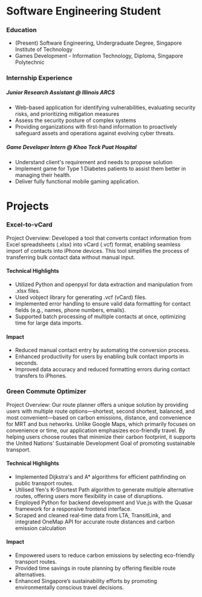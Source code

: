 # Software Engineering Student
### **Education**
  - (Present) Software Engineering, Undergraduate Degree, Singapore Institute of Technology
  - Games Development - Information Technology, Diploma, Singapore Polytechnic

### **Internship Experience**
##### **Junior Research Assistant @ Illinois ARCS**
  - Web-based application for identifying vulnerabilities, evaluating security risks, and prioritizing mitigation measures
  - Assess the security posture of complex systems
  - Providing organizations with first-hand information to proactively safeguard assets and operations against evolving cyber threats.

##### **Game Developer Intern @ Khoo Teck Puat Hospital**
  - Understand client's requirement and needs to propose solution
  - Implement game for Type 1 Diabetes patients to assist them better in managing their health.
  - Deliver fully functional mobile gaming application.

# **Projects**
### **Excel-to-vCard**
Project Overview: Developed a tool that converts contact information from Excel spreadsheets (.xlsx) into vCard (.vcf) format, enabling seamless import of contacts into iPhone devices. This tool simplifies the process of transferring bulk contact data without manual input.

#### Technical Highlights
- Utilized Python and openpyxl for data extraction and manipulation from .xlsx files.
- Used vobject library for generating .vcf (vCard) files.
- Implemented error handling to ensure valid data formatting for contact fields (e.g., names, phone numbers, emails).
- Supported batch processing of multiple contacts at once, optimizing time for large data imports.

#### Impact
- Reduced manual contact entry by automating the conversion process.
- Enhanced productivity for users by enabling bulk contact imports in seconds.
- Improved data accuracy and reduced formatting errors during contact transfers to iPhones.

### **Green Commute Optimizer**
Project Overview: Our route planner offers a unique solution by providing users with multiple route options—shortest, second shortest, balanced, and most convenient—based on carbon emissions, distance, and convenience for MRT and bus networks. Unlike Google Maps, which primarily focuses on convenience or time, our application emphasizes eco-friendly travel. By helping users choose routes that minimize their carbon footprint, it supports the United Nations’ Sustainable Development Goal of promoting sustainable transport.

#### Technical Highlights
- Implemented Dijkstra's and A* algorithms for efficient pathfinding on public transport routes.
- Utilised Yen's K-Shortest Path algorithm to generate multiple alternative routes, offering users more flexibility in case of disruptions.
- Employed Python for backend development and Vue.js with the Quasar framework for a responsive frontend interface.
- Scraped and cleaned real-time data from LTA, TransitLink, and integrated OneMap API for accurate route distances and carbon emission calculation
    
#### Impact
- Empowered users to reduce carbon emissions by selecting eco-friendly transport routes.
- Provided time savings in route planning by offering flexible route alternatives.
- Enhanced Singapore’s sustainability efforts by promoting environmentally conscious travel decisions.
    

